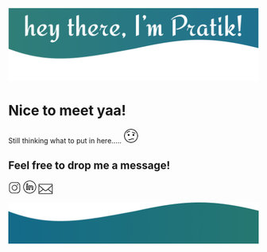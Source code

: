 <img src="https://github.com/praaatik/praaatik/blob/master/header.png">

# Nice to meet yaa! 

Still thinking what to put in here..... <img src="https://github.com/praaatik/praaatik/blob/master/confused.gif" width="30px" height="30px">

## Feel free to drop me a message!
<a href="https://www.instagram.com/praaatiik"><img src="https://github.com/praaatik/praaatik/blob/master/instagram-3d.gif" width="25px" height="25px" /></a>
<a href="https://www.linkedin.com/in/pratik1320/"><img src="https://github.com/praaatik/praaatik/blob/master/linkedin-circled-shake.gif" width="28px" height="28px" /></a>
<a href="mailto:pratikkulkarni1307@gmail.com"><img src="https://github.com/praaatik/praaatik/blob/master/subscribe-1.gif" width="28px" height="28px" /></a>


<img src="https://github.com/praaatik/praaatik/blob/master/footer.png">
